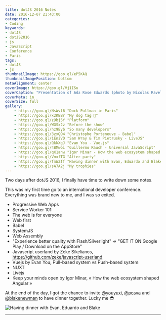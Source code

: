 ```yaml
---
title: dotJS 2016 Notes
date: 2016-12-07 21:43:00
categories:
- Coding
keywords:
- dotJS
- dotJS2016
- js
- JavaScript
- Conference
- Paris
tags: 
- dotJS
- js
thumbnailImage: https://goo.gl/eP5KAQ
thumbnailImagePosition: bottom
metaAlignment: center
coverImage: https://goo.gl/Vj1ISu
coverCaption: "Presentation of Ada Rose Edwards (photo by Nicolas Ravelli)"
coverMeta: in
coverSize: full
gallery:
    - https://goo.gl/NsWvl6 "Dock Pullman in Paris"
    - https://goo.gl/x2KEBr "My dog tag 🐶"
    - https://goo.gl/z9bj5Y "Platform"
    - https://goo.gl/WGSx2z "Before the show"
    - https://goo.gl/hz9Eyb "So many developers"
    - https://goo.gl/3zxQO4 "Christophe Porteneuve - Babel"
    - https://goo.gl/1EniVD "Sam Wray & Tim Pietrusky - LiveJS"
    - https://goo.gl/QkkXgJ "Evan You - Vue.js"
    - https://goo.gl/4BMwoi "Guillermo Rauch - Universal JavaScript"
    - https://goo.gl/qX1anw "Igor Minar - How the web ecosystem shaped Angular"
    - https://goo.gl/VmxfTG "After party"
    - https://goo.gl/fmWZff "Having dinner with Evan, Eduardo and Blake"
    - https://goo.gl/sA7A2j "My trophies"
---
```


Two days after dotJS 2016, I finally have time to write down some notes.

This was my first time go to an international developer conference. Everything was brand new to me, and I was so exited.

<!-- more -->

- Progressive Web Apps
- Service Worker 101
- The web is for everyone
- Web first
- Babel
- SystemJS
- Web Assembly
- "Experience better quality with Flash/Silverlight" => "GET IT ON Google Play / Download on the AppStore"
- Javascript userland by Zeke Sikelianos, https://github.com/zeke/javascript-userland
- Vuejs by Evan You, Pull-based system vs Push-based system
- NUXT
- Livejs
- Keep your minds open by Igor Minar, « How the web ecosystem shaped Angular »


At the end of the day, I got the chance to invite [@youyuxi](https://twitter.com/youyuxi), [@posva](https://twitter.com/posva) and [@blakenewman](https://twitter.com/blakenewman) to have dinner together. Lucky me 😎

![Having dinner with Evan, Eduardo and Blake](https://goo.gl/fmWZff)

<hr>







